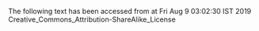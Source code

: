 The following text has been accessed from at Fri Aug 9 03:02:30 IST 2019
Creative_Commons_Attribution-ShareAlike_License

